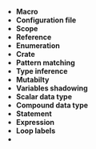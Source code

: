 - **Macro**
- **Configuration file**
- **Scope**
- **Reference**
- **Enumeration**
- **Crate**
- **Pattern matching**
- **Type inference**
- **Mutabilty**
- **Variables shadowing**
- **Scalar data type**
- **Compound data type**
- **Statement**
- **Expression**
- **Loop labels**
- 